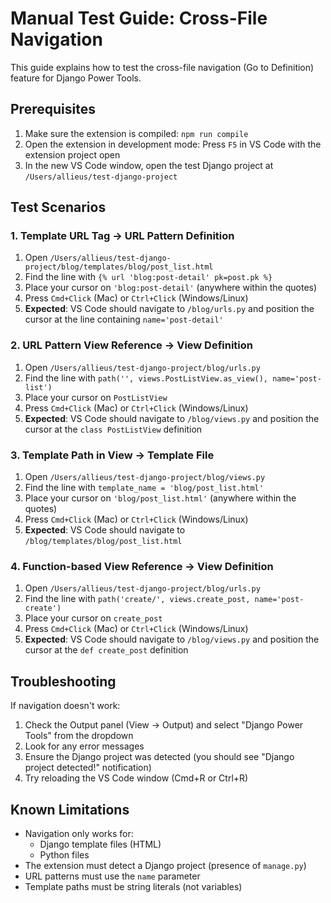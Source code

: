 # Manual Test Guide: Cross-File Navigation

This guide explains how to test the cross-file navigation (Go to Definition) feature for Django Power Tools.

## Prerequisites

1. Make sure the extension is compiled: `npm run compile`
2. Open the extension in development mode: Press `F5` in VS Code with the extension project open
3. In the new VS Code window, open the test Django project at `/Users/allieus/test-django-project`

## Test Scenarios

### 1. Template URL Tag → URL Pattern Definition

1. Open `/Users/allieus/test-django-project/blog/templates/blog/post_list.html`
2. Find the line with `{% url 'blog:post-detail' pk=post.pk %}`
3. Place your cursor on `'blog:post-detail'` (anywhere within the quotes)
4. Press `Cmd+Click` (Mac) or `Ctrl+Click` (Windows/Linux)
5. **Expected**: VS Code should navigate to `/blog/urls.py` and position the cursor at the line containing `name='post-detail'`

### 2. URL Pattern View Reference → View Definition

1. Open `/Users/allieus/test-django-project/blog/urls.py`
2. Find the line with `path('', views.PostListView.as_view(), name='post-list')`
3. Place your cursor on `PostListView`
4. Press `Cmd+Click` (Mac) or `Ctrl+Click` (Windows/Linux)
5. **Expected**: VS Code should navigate to `/blog/views.py` and position the cursor at the `class PostListView` definition

### 3. Template Path in View → Template File

1. Open `/Users/allieus/test-django-project/blog/views.py`
2. Find the line with `template_name = 'blog/post_list.html'`
3. Place your cursor on `'blog/post_list.html'` (anywhere within the quotes)
4. Press `Cmd+Click` (Mac) or `Ctrl+Click` (Windows/Linux)
5. **Expected**: VS Code should navigate to `/blog/templates/blog/post_list.html`

### 4. Function-based View Reference → View Definition

1. Open `/Users/allieus/test-django-project/blog/urls.py`
2. Find the line with `path('create/', views.create_post, name='post-create')`
3. Place your cursor on `create_post`
4. Press `Cmd+Click` (Mac) or `Ctrl+Click` (Windows/Linux)
5. **Expected**: VS Code should navigate to `/blog/views.py` and position the cursor at the `def create_post` definition

## Troubleshooting

If navigation doesn't work:

1. Check the Output panel (View → Output) and select "Django Power Tools" from the dropdown
2. Look for any error messages
3. Ensure the Django project was detected (you should see "Django project detected!" notification)
4. Try reloading the VS Code window (Cmd+R or Ctrl+R)

## Known Limitations

- Navigation only works for:
  - Django template files (HTML)
  - Python files
- The extension must detect a Django project (presence of `manage.py`)
- URL patterns must use the `name` parameter
- Template paths must be string literals (not variables)